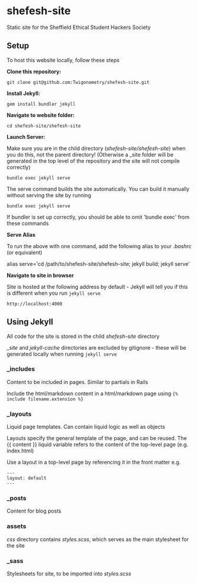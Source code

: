 # shefesh-site
Static site for the Sheffield Ethical Student Hackers Society

## Setup

To host this website locally, follow these steps

**Clone this repository:**

`git clone git@github.com:Twigonometry/shefesh-site.git`

**Install Jekyll:**

`gem install bundler jekyll`

**Navigate to website folder:**

`cd shefesh-site/shefesh-site`

**Launch Server:**

Make sure you are in the child directory (*shefesh-site/shefesh-site*) when you do this, not the parent directory! (Otherwise a _site folder will be generated in the top level of the repository and the site will not compile correctly)

`bundle exec jekyll serve`

The serve command builds the site automatically. You can build it manually without serving the site by running

`bundle exec jekyll serve`

If bundler is set up correctly, you should be able to omit 'bundle exec' from these commands

**Serve Alias**

To run the above with one command, add the following alias to your *.bashrc* (or equivalent)

alias serve='cd /path/to/shefesh-site/shefesh-site; jekyll build; jekyll serve'

**Navigate to site in browser**

Site is hosted at the following address by default - Jekyll will tell you if this is different when you run `jekyll serve`

`http://localhost:4000`

## Using Jekyll

All code for the site is stored in the child *shefesh-site* directory

*_site* and *jekyll-cache* directories are excluded by gitignore - these will be generated locally when running `jekyll serve`

### _includes

Content to be included in pages. Similar to partials in Rails

Include the html/markdown content in a html/markdown page using `{% include filename.extension %}`

### _layouts

Liquid page templates. Can contain liquid logic as well as objects

Layouts specify the general template of the page, and can be reused. The {{ content }} liquid variable refers to the content of the top-level page (e.g. index.html)

Use a layout in a top-level page by referencing it in the front matter e.g.

```
---
layout: default
---
```

### _posts

Content for blog posts

### assets

*css* directory contains *styles.scss*, which serves as the main stylesheet for the site

### _sass

Stylesheets for site, to be imported into *styles.scss*